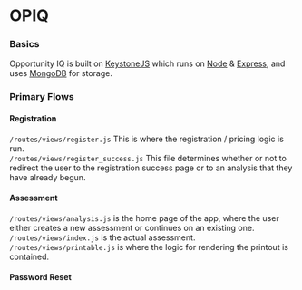 # OPIQ
### Basics
Opportunity IQ is built on [KeystoneJS](http://www.keystonejs.com) which runs on [Node](https://nodejs.org/) &amp; [Express](http://expressjs.com/), and uses [MongoDB](http://www.mongodb.org/) for storage.
### Primary Flows
#### Registration
``` /routes/views/register.js ``` This is where the registration / pricing logic is run.  
``` /routes/views/register_success.js ``` This file determines whether or not to redirect the user to the registration success page or to an analysis that they have already begun.  
#### Assessment
``` /routes/views/analysis.js ``` is the home page of the app, where the user either creates a new assessment or continues on an existing one.  
``` /routes/views/index.js ``` is the actual assessment.  
``` /routes/views/printable.js ``` is where the logic for rendering the printout is contained.
#### Password Reset
``` 
